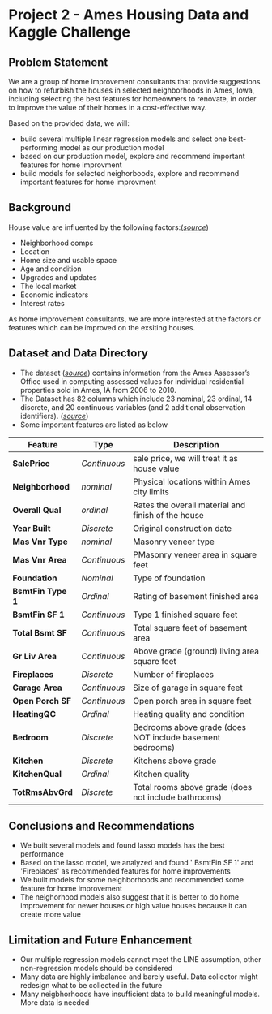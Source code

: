 # Project 2 - Ames Housing Data and Kaggle Challenge

## Problem Statement
We are a group of home improvement consultants that provide suggestions on how to refurbish the houses in selected neighborhoods in Ames, Iowa, including selecting the best features for homeowners to renovate, in order to improve the value of their homes in a cost-effective way.

Based on the provided data, we will:
- build several multiple linear regression models and select one best-performing model as our production model
- based on our production model, explore and recommend important features for home improvment
- build models for selected neighorboods, explore and recommend important features for home improvment

## Background
House value are influented by the following factors:([*source*](https://www.opendoor.com/w/blog/factors-that-influence-home-value))
- Neighborhood comps
- Location
- Home size and usable space
- Age and condition
- Upgrades and updates
- The local market
- Economic indicators
- Interest rates

As home improvement consultants, we are more interested at the factors or features which can be improved on the exsiting houses. 

## Dataset and Data Directory
- The dataset  ([*source*](https://www.kaggle.com/competitions/dsi-us-11-project-2-regression-challenge/data)) contains information from the Ames Assessor’s Office used in computing assessed values for individual residential properties sold in Ames, IA from 2006 to 2010.
- The Dataset has 82 columns which include 23 nominal, 23 ordinal, 14 discrete, and 20 continuous variables (and 2 additional observation identifiers). ([*source*](http://jse.amstat.org/v19n3/decock/DataDocumentation.txt))
- Some important features are listed as below 


|Feature|Type|Description|
|---|---|---|
|**SalePrice**|*Continuous*|sale price, we will treat it as house value| 
|**Neighborhood**|*nominal*|Physical locations within Ames city limits|
|**Overall Qual**|*ordinal*|Rates the overall material and finish of the house|
|**Year Built**|*Discrete*|Original construction date|
|**Mas Vnr Type**|*nominal*|Masonry veneer type|
|**Mas Vnr Area**|*Continuous*|PMasonry veneer area in square feet|
|**Foundation**|*Nominal*| Type of foundation|
|**BsmtFin Type 1**|*Ordinal*| Rating of basement finished area| 
|**BsmtFin SF 1**|*Continuous*|Type 1 finished square feet|
|**Total Bsmt SF**|*Continuous*|Total square feet of basement area|
|**Gr Liv Area**|*Continuous*|Above grade (ground) living area square feet|
|**Fireplaces**|*Discrete*|Number of fireplaces|
|**Garage Area**|*Continuous*|Size of garage in square feet|
|**Open Porch SF**|*Continuous*| Open porch area in square feet|
|**HeatingQC**|*Ordinal*|Heating quality and condition|
|**Bedroom**|*Discrete*|Bedrooms above grade (does NOT include basement bedrooms)|
|**Kitchen**|*Discrete*|Kitchens above grade|
|**KitchenQual**|*Ordinal*|Kitchen quality|
|**TotRmsAbvGrd**|*Discrete*|Total rooms above grade (does not include bathrooms)|

## Conclusions and Recommendations
- We built several models and found lasso models has the best performance
- Based on the lasso model, we analyzed and found ' BsmtFin SF 1' and 'Fireplaces' as recommended features for home improvements
- We built models for some neighborhoods and recommended some feature for home improvement
- The neighorhood models also suggest that it is better to do home improvement for newer houses or high value houses because it can create more value
## Limitation and Future Enhancement
- Our multiple regression models cannot meet the LINE assumption, other non-regression models should be considered
- Many data are highly imbalance and barely useful. Data collector might redesign what to be collected in the future
- Many neigbhorhoods have insufficient data to build meaningful models. More data is needed
